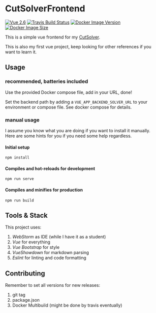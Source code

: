 # CutSolverFrontend

[![Vue 2.6](https://img.shields.io/badge/Vue-2.6-brightgreen.svg)](https://vuejs.org/)
[![Travis Build Status](https://travis-ci.org/ModischFabrications/CutSolverFrontend.svg?branch=master)](https://travis-ci.org/ModischFabrications/CutSolverFrontend)
[![Docker Image Version](https://img.shields.io/docker/v/modischfabrications/cutsolver_frontend.svg)](https://hub.docker.com/repository/docker/modischfabrications/cutsolver_frontend)
[![Docker Image Size](https://img.shields.io/docker/image-size/modischfabrications/cutsolver_frontend.svg)](https://hub.docker.com/repository/docker/modischfabrications/cutsolver)

This is a simple vue frontend for my [CutSolver](https://github.com/ModischFabrications/CutSolver). 

This is also my first vue project, keep looking for other references if you want to learn it. 

## Usage
### recommended, batteries included
Use the provided Docker compose file, add in your URL, done!

Set the backend path by adding a `VUE_APP_BACKEND_SOLVER_URL` to your environment or compose file.
See docker compose for details. 

### manual usage
I assume you know what you are doing if you want to install it manually.
Here are some hints for you if you need some help regardless.

#### Initial setup
```
npm install
```

#### Compiles and hot-reloads for development
```
npm run serve
```

#### Compiles and minifies for production
```
npm run build
```

## Tools & Stack
This project uses:
1. *WebStorm* as IDE (while I have it as a student)
1. *Vue* for everything
2. *Vue Bootstrap* for style
3. *VueShowdown* for markdown parsing
4. *Eslint* for linting and code formatting

## Contributing
Remember to set all versions for new releases:
 1. git tag
 2. package.json 
 3. Docker Multibuild (might be done by travis eventually)
